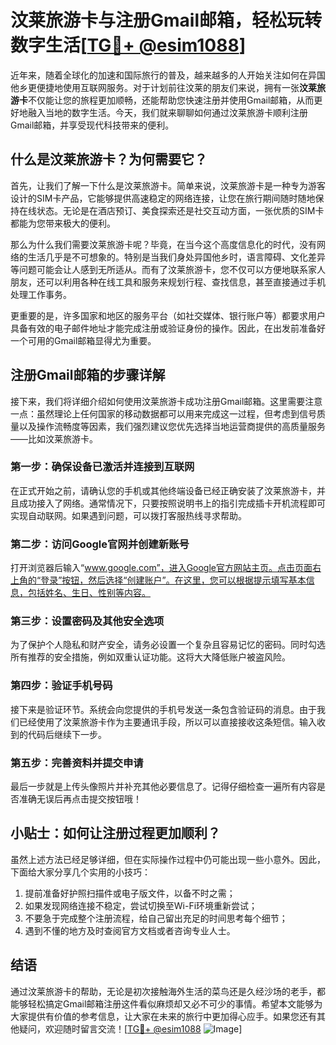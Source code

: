 # 汶莱旅游卡与注册Gmail邮箱，轻松玩转数字生活[[TG💪+ @esim1088](https://t.me/s/esim1088)]

近年来，随着全球化的加速和国际旅行的普及，越来越多的人开始关注如何在异国他乡更便捷地使用互联网服务。对于计划前往汶莱的朋友们来说，拥有一张**汶莱旅游卡**不仅能让您的旅程更加顺畅，还能帮助您快速注册并使用Gmail邮箱，从而更好地融入当地的数字生活。今天，我们就来聊聊如何通过汶莱旅游卡顺利注册Gmail邮箱，并享受现代科技带来的便利。

## 什么是汶莱旅游卡？为何需要它？

首先，让我们了解一下什么是汶莱旅游卡。简单来说，汶莱旅游卡是一种专为游客设计的SIM卡产品，它能够提供高速稳定的网络连接，让您在旅行期间随时随地保持在线状态。无论是在酒店预订、美食探索还是社交互动方面，一张优质的SIM卡都能为您带来极大的便利。

那么为什么我们需要汶莱旅游卡呢？毕竟，在当今这个高度信息化的时代，没有网络的生活几乎是不可想象的。特别是当我们身处异国他乡时，语言障碍、文化差异等问题可能会让人感到无所适从。而有了汶莱旅游卡，您不仅可以方便地联系家人朋友，还可以利用各种在线工具和服务来规划行程、查找信息，甚至直接通过手机处理工作事务。

更重要的是，许多国家和地区的服务平台（如社交媒体、银行账户等）都要求用户具备有效的电子邮件地址才能完成注册或验证身份的操作。因此，在出发前准备好一个可用的Gmail邮箱显得尤为重要。

## 注册Gmail邮箱的步骤详解

接下来，我们将详细介绍如何使用汶莱旅游卡成功注册Gmail邮箱。这里需要注意一点：虽然理论上任何国家的移动数据都可以用来完成这一过程，但考虑到信号质量以及操作流畅度等因素，我们强烈建议您优先选择当地运营商提供的高质量服务——比如汶莱旅游卡。

### 第一步：确保设备已激活并连接到互联网

在正式开始之前，请确认您的手机或其他终端设备已经正确安装了汶莱旅游卡，并且成功接入了网络。通常情况下，只要按照说明书上的指引完成插卡开机流程即可实现自动联网。如果遇到问题，可以拨打客服热线寻求帮助。

### 第二步：访问Google官网并创建新账号

打开浏览器后输入“www.google.com”，进入Google官方网站主页。点击页面右上角的“登录”按钮，然后选择“创建账户”。在这里，您可以根据提示填写基本信息，包括姓名、生日、性别等内容。

### 第三步：设置密码及其他安全选项

为了保护个人隐私和财产安全，请务必设置一个复杂且容易记忆的密码。同时勾选所有推荐的安全措施，例如双重认证功能。这将大大降低账户被盗风险。

### 第四步：验证手机号码

接下来是验证环节。系统会向您提供的手机号发送一条包含验证码的消息。由于我们已经使用了汶莱旅游卡作为主要通讯手段，所以可以直接接收这条短信。输入收到的代码后继续下一步。

### 第五步：完善资料并提交申请

最后一步就是上传头像照片并补充其他必要信息了。记得仔细检查一遍所有内容是否准确无误后再点击提交按钮哦！

## 小贴士：如何让注册过程更加顺利？

虽然上述方法已经足够详细，但在实际操作过程中仍可能出现一些小意外。因此，下面给大家分享几个实用的小技巧：

1. 提前准备好护照扫描件或电子版文件，以备不时之需；
2. 如果发现网络连接不稳定，尝试切换至Wi-Fi环境重新尝试；
3. 不要急于完成整个注册流程，给自己留出充足的时间思考每个细节；
4. 遇到不懂的地方及时查阅官方文档或者咨询专业人士。

## 结语

通过汶莱旅游卡的帮助，无论是初次接触海外生活的菜鸟还是久经沙场的老手，都能够轻松搞定Gmail邮箱注册这件看似麻烦却又必不可少的事情。希望本文能够为大家提供有价值的参考信息，让大家在未来的旅行中更加得心应手。如果您还有其他疑问，欢迎随时留言交流！[[TG💪+ @esim1088](https://t.me/s/esim1088) ![Image](https://i.postimg.cc/4NQfJmqS/Snipaste-2025-05-13-00-14-12.png)]